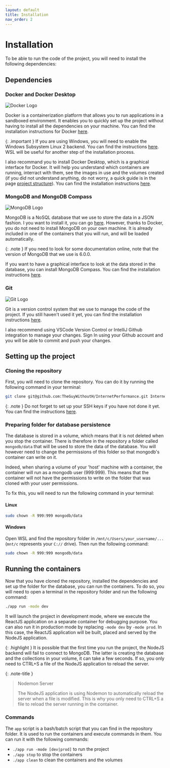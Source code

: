 ```yaml
---
layout: default
title: Installation
nav_order: 2
---
```


# Installation

To be able to run the code of the project, you will need to install the following dependencies:

## Dependencies

### Docker and Docker Desktop

![Docker Logo](https://www.docker.com/wp-content/uploads/2022/03/horizontal-logo-monochromatic-white.png)

Docker is a containerization platform that allows you to run applications in a sandboxed environment. It enables you to quickly set up the project without having to install all the dependencies on your machine. You can find the installation instructions for Docker [here](https://docs.docker.com/get-docker/).

{: .important }
If you are using Windows, you will need to enable the Windows Subsystem Linux 2 backend. You can find the instructions [here](https://docs.docker.com/docker-for-windows/wsl/). WSL will be useful for another step of the installation process.

I also recommand you to install Docker Desktop, which is a graphical interface for Docker. It will help you understand which containers are running, interract with them, see the images in use and the volumes created (if you did not understand anything, do not worry, a quick guide is in the page [project structure](./Project%20Structure.md)). You can find the installation instructions [here](https://docs.docker.com/desktop/).

### MongoDB and MongoDB Compass

![MongoDB Logo](https://www.mongodb.com/assets/images/global/leaf.png)

MongoDB is a NoSQL database that we use to store the data in a JSON fashion. I you want to install it, you can go [here](https://docs.mongodb.com/manual/installation/). However, thanks to Docker, you do not need to install MongoDB on your own machine. It is already included in one of the containers that you will run, and will be loaded automatically. 

{: .note }
If you need to look for some documentation online, note that the version of MongoDB that we use is 6.0.0.

If you want to have a graphical interface to look at the data stored in the database, you can install MongoDB Compass. You can find the installation instructions [here](https://docs.mongodb.com/compass/master/install/).

### Git

![Git Logo](https://git-scm.com/images/logos/downloads/Git-Icon-1788C.png)

Git is a version control system that we use to manage the code of the project. If you still haven't used it yet, you can find the installation instructions [here](https://git-scm.com/book/en/v2/Getting-Started-Installing-Git).

I also recommend using VSCode Version Control or IntelliJ Github integration to manage your changes. Sign In using your Github account and you will be able to commit and push your changes.

## Setting up the project

### Cloning the repository

First, you will need to clone the repository. You can do it by running the following command in your terminal:

```bash
git clone git@github.com:TheGuyWithoutH/InternetPerformance.git InternetPerformance
```

{: .note }
Do not forget to set up your SSH keys if you have not done it yet. You can find the instructions [here](https://docs.github.com/en/authentication/connecting-to-github-with-ssh).

### Preparing folder for database persistence

The database is stored in a volume, which means that it is not deleted when you stop the container. There is therefore in the repository a folder called `mongodb/data` that will be used to store the data of the database. You will however need to change the permissions of this folder so that mongodb's container can write on it.

Indeed, when sharing a volume of your 'host' machine with a container, the container will run as a mongodb user (999:999). This means that the container will not have the permissions to write on the folder that was cloned with your user permissions.

To fix this, you will need to run the following command in your terminal:

#### Linux

```bash
sudo chown -R 999:999 mongodb/data
```

#### Windows

Open WSL and find the repository folder in `/mnt/c/Users/your_username/...` (`mnt/c` represents your `C://` drive). Then run the following command:

```bash
sudo chown -R 999:999 mongodb/data
```

## Running the containers

Now that you have cloned the repository, installed the dependencies and set up the folder for the database, you can run the containers. To do so, you will need to open a terminal in the repository folder and run the following command:

```bash
./app run -mode dev
```

It will launch the project in development mode, where we execute the ReactJS application on a separate container for debugging purpose. You can also run it in production mode by replacing `-mode dev` by `-mode prod`. In this case, the ReactJS application will be built, placed and served by the NodeJS application.

{: .highlight }
It is possible that the first time you run the project, the NodeJS backend will fail to connect to MongoDB. The latter is creating the database and the collections in your volume, it can take a few seconds. If so, you only need to CTRL+S a file of the NodeJS application to reload the server.

{: .note-title }
> Nodemon Server
>
> The NodeJS application is using Nodemon to automatically reload the server when a file is modified. This is why you only need to CTRL+S a file to reload the server running in the container.

### Commands

The `app` script is a bash/batch script that you can find in the repository folder. It is used to run the containers and execute commands in them. You can run it with the following commands:

- `./app run -mode [dev|prod]` to run the project
- `./app stop` to stop the containers
- `./app clean` to clean the containers and the volumes